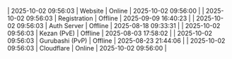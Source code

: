 | 2025-10-02 09:56:03 | Website | Online | 2025-10-02 09:56:00 |
| 2025-10-02 09:56:03 | Registration | Offline | 2025-09-09 16:40:23 |
| 2025-10-02 09:56:03 | Auth Server | Offline | 2025-08-18 09:33:31 |
| 2025-10-02 09:56:03 | Kezan (PvE) | Offline | 2025-08-03 17:58:02 |
| 2025-10-02 09:56:03 | Gurubashi (PvP) | Offline | 2025-08-23 21:44:06 |
| 2025-10-02 09:56:03 | Cloudflare | Online | 2025-10-02 09:56:00 |
